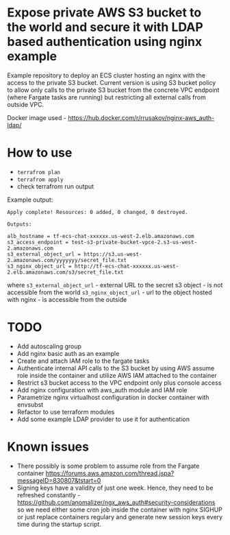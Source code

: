 # Expose private AWS S3 bucket to the world and secure it with LDAP based authentication using nginx example

Example repository to deploy an ECS cluster hosting an nginx with the access to the private S3 bucket.
Current version is using S3 bucket policy to allow only calls to the private S3 bucket from the concrete VPC endpoint (where Fargate tasks are running) but restricting all external calls from outside VPC.

Docker image used - https://hub.docker.com/r/rrusakov/nginx-aws_auth-ldap/

# How to use
- `terrafrom plan`
- `terrafrom apply`
- check terrafrom run output

Example output:
```
Apply complete! Resources: 0 added, 0 changed, 0 destroyed.

Outputs:

alb_hostname = tf-ecs-chat-xxxxxx.us-west-2.elb.amazonaws.com
s3_access_endpoint = test-s3-private-bucket-vpce-2.s3-us-west-2.amazonaws.com
s3_external_object_url = https://s3.us-west-2.amazonaws.com/yyyyyyy/secret_file.txt
s3_nginx_object_url = http://tf-ecs-chat-xxxxxx.us-west-2.elb.amazonaws.com/s3/secret_file.txt
```
where
`s3_external_object_url` - external URL to the secret s3 object - is not accessible from the world
`s3_nginx_object_url` - url to the object hosted with nginx - is accessible from the outside

# TODO
- Add autoscaling group
- Add nginx basic auth as an example
- Create and attach IAM role to the fargate tasks
- Authenticate internal API calls to the S3 bucket by using AWS assume role inside the container and utilize AWS IAM attached to the container
- Restrict s3 bucket access to the VPC endpoint only plus console access
- Add nginx configuration with aws_auth module and IAM role 
- Parametrize nginx virtualhost configuration in docker container with envsubst
- Refactor to use terraform modules
- Add some example LDAP provider to use it for authentication

# Known issues
- There possibly is some problem to assume role from the Fargate container https://forums.aws.amazon.com/thread.jspa?messageID=830807&tstart=0
- Signing keys have a validity of just one week. Hence, they need to be refreshed constantly - https://github.com/anomalizer/ngx_aws_auth#security-considerations so we need either some cron job inside the container with nginx SIGHUP or just replace containers regulary and generate new session keys every time during the startup script.